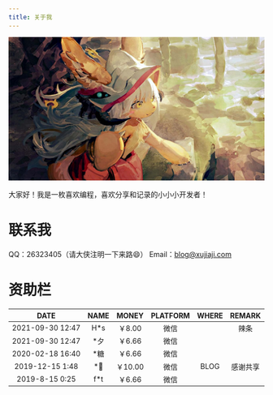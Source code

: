 ```yaml
---
title: 关于我
---
```

![about](blog/about.jpg)

大家好！我是一枚喜欢编程，喜欢分享和记录的小小小开发者！

# 联系我

QQ：26323405（请大侠注明一下来路😄）
Email：blog@xujiaji.com

# 资助栏

|DATE|NAME|MONEY|PLATFORM|WHERE|REMARK|
|:-:|:-:|:-:|:-:|:-:|:-:|
|2021-09-30 12:47|H*s|￥8.00|微信|&nbsp;|辣条|
|2021-09-30 12:47|*夕|￥6.66|微信|&nbsp;|&nbsp;|
|2020-02-18 16:40|*糖|￥6.66|微信|&nbsp;|&nbsp;|
|2019-12-15 1:48|*🐒|￥10.00|微信|BLOG|感谢共享|
|2019-8-15 0:25|f*t|￥6.66|微信|&nbsp;|&nbsp;|
